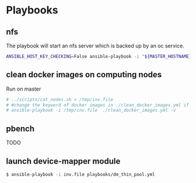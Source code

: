 # Playbooks

## nfs
The playbook will start an nfs server which is backed up by an oc service.

```sh
ANSIBLE_HOST_KEY_CHECKING=False ansible-playbook -i "${MASTER_HOSTNAME}," --private-key ./id_rsa_perf ./nfs_via_pod.yml
```

## clean docker images on computing nodes
Run on master
```sh
# ../scripts/cat_nodes.sh > /tmp/inv.file
# #change the keyword of docker images in ./clean_docker_images.yml if needed
# ansible-playbook -i /tmp/inv.file  ./clean_docker_images.yml -v
```

## pbench
TODO

## launch device-mapper module

```sh
$ ansible-playbook -i inv.file playbooks/dm_thin_pool.yml
```